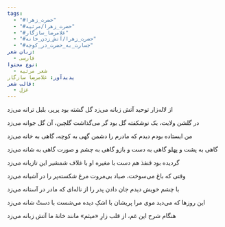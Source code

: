 ```yaml
---
tags:
  - "#حضرت_زهرا"
  - "#حضرت_زهرا/مرثیه"
  - "#غلامرضا_سازگار"
  - "#حضرت_زهرا/آتش_زدن_خانه"
  - "#جسارت_به_حضرت_در_کوچه"
زبان شعر:
  - فارسی
نوع محتوا:
  - شعر مرثیه
پدیدآور: غلامرضا سازگار
قالب شعر:
  - غزل
---
```


از لاله‌زار توحید آتش زبانه می‌زد
گل گشته بود پرپر، بلبل ترانه می‌زد

در گلشن ولایت، یک نوشکفته گل بود
گر می‌گذاشت گلچین، آن گل جوانه می‌زد

من ایستاده بودم دیدم که مادرم را
دشمن گهی به کوچه، گاهی به خانه می‌زد

گاهی به پشت و پهلو گاهی به دست و بازو
گاهی به چشم و صورت گاهی به شانه می‌زد

گردیده بود قنفذ هم دست با مغیره
او با غلاف شمشیر این تازیانه می‌زد

وقتی که باغ می‌سوخت، صیاد بی‌مروت
مرغ شکسته‌پر را در آشیانه می‌زد

با چشم خویش دیدم جان دادن پدر را
از ناله‌ای که مادر در آستانه می‌زد

این روزها که می‌دید موی مرا پریشان
با اشکِ دیده می‌شست با دستْ شانه می‌زد

هنگام شرح این غم، از قلب زارِ «میثم»
مانند خانۀ ما آتش زبانه می‌زد